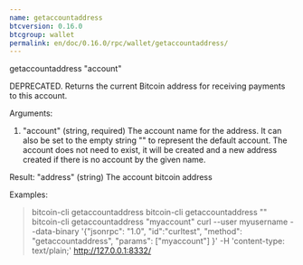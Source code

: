 ```yaml
---
name: getaccountaddress
btcversion: 0.16.0
btcgroup: wallet
permalink: en/doc/0.16.0/rpc/wallet/getaccountaddress/
---
```


getaccountaddress "account"

DEPRECATED. Returns the current Bitcoin address for receiving payments to this account.

Arguments:
1. "account"       (string, required) The account name for the address. It can also be set to the empty string "" to represent the default account. The account does not need to exist, it will be created and a new address created  if there is no account by the given name.

Result:
"address"          (string) The account bitcoin address

Examples:
> bitcoin-cli getaccountaddress 
> bitcoin-cli getaccountaddress ""
> bitcoin-cli getaccountaddress "myaccount"
> curl --user myusername --data-binary '{"jsonrpc": "1.0", "id":"curltest", "method": "getaccountaddress", "params": ["myaccount"] }' -H 'content-type: text/plain;' http://127.0.0.1:8332/


